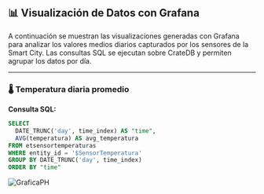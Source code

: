 ## 📊 Visualización de Datos con Grafana

A continuación se muestran las visualizaciones generadas con Grafana para analizar los valores medios diarios capturados por los sensores de la Smart City. Las consultas SQL se ejecutan sobre CrateDB y permiten agrupar los datos por día.

---

### 🌡️ Temperatura diaria promedio

**Consulta SQL:**
```sql
SELECT
  DATE_TRUNC('day', time_index) AS "time",
  AVG(temperatura) AS avg_temperatura
FROM etsensortemperaturas
WHERE entity_id = '$SensorTemperatura'
GROUP BY DATE_TRUNC('day', time_index)
ORDER BY "time"
```
![GraficaPH](https://github.com/user-attachments/assets/e16db9a0-c64e-4d60-b8f3-24a906892d6d)

